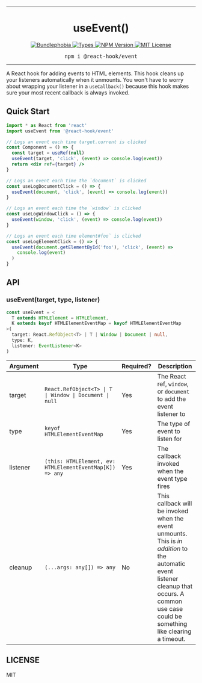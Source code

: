 <hr>
<div align="center">
  <h1 align="center">
    useEvent()
  </h1>
</div>

<p align="center">
  <a href="https://bundlephobia.com/result?p=@react-hook/event">
    <img alt="Bundlephobia" src="https://img.shields.io/bundlephobia/minzip/@react-hook/event?style=for-the-badge&labelColor=24292e">
  </a>
  <a aria-label="Types" href="https://www.npmjs.com/package/@react-hook/event">
    <img alt="Types" src="https://img.shields.io/npm/types/@react-hook/event?style=for-the-badge&labelColor=24292e">
  </a>
  <!--
  <a aria-label="Code coverage report" href="https://codecov.io/gh/jaredLunde/react-hook">
    <img alt="Code coverage" src="https://img.shields.io/codecov/c/gh/jaredLunde/react-hook?style=for-the-badge&labelColor=24292e">
  </a>
  <a aria-label="Build status" href="https://travis-ci.com/jaredLunde/react-hook">
    <img alt="Build status" src="https://img.shields.io/travis/com/jaredLunde/react-hook?style=for-the-badge&labelColor=24292e">
  </a>
  -->
  <a aria-label="NPM version" href="https://www.npmjs.com/package/@react-hook/event">
    <img alt="NPM Version" src="https://img.shields.io/npm/v/@react-hook/event?style=for-the-badge&labelColor=24292e">
  </a>
  <a aria-label="License" href="https://jaredlunde.mit-license.org/">
    <img alt="MIT License" src="https://img.shields.io/npm/l/@react-hook/event?style=for-the-badge&labelColor=24292e">
  </a>
</p>

<pre align="center">npm i @react-hook/event</pre>
<hr>

A React hook for adding events to HTML elements. This hook cleans up your listeners
automatically when it unmounts. You won't have to worry about wrapping your
listener in a `useCallback()` because this hook makes sure your most recent callback
is always invoked.

## Quick Start

```jsx harmony
import * as React from 'react'
import useEvent from '@react-hook/event'

// Logs an event each time target.current is clicked
const Component = () => {
  const target = useRef(null)
  useEvent(target, 'click', (event) => console.log(event))
  return <div ref={target} />
}

// Logs an event each time the `document` is clicked
const useLogDocumentClick = () => {
  useEvent(document, 'click', (event) => console.log(event))
}

// Logs an event each time the `window` is clicked
const useLogWindowClick = () => {
  useEvent(window, 'click', (event) => console.log(event))
}

// Logs an event each time element#foo` is clicked
const useLogElementClick = () => {
  useEvent(document.getElementById('foo'), 'click', (event) =>
    console.log(event)
  )
}
```

## API

### useEvent(target, type, listener)

```ts
const useEvent = <
  T extends HTMLElement = HTMLElement,
  K extends keyof HTMLElementEventMap = keyof HTMLElementEventMap
>(
  target: React.RefObject<T> | T | Window | Document | null,
  type: K,
  listener: EventListener<K>
)
```

| Argument | Type                                                                                     | Required? | Description                                                                                                                                                                                     |
| -------- | ---------------------------------------------------------------------------------------- | --------- | ----------------------------------------------------------------------------------------------------------------------------------------------------------------------------------------------- |
| target   | <code>React.RefObject&lt;T&gt; &#124; T &#124; Window &#124; Document &#124; null</code> | Yes       | The React ref, `window`, or `document` to add the event listener to                                                                                                                             |
| type     | `keyof HTMLElementEventMap`                                                              | Yes       | The type of event to listen for                                                                                                                                                                 |
| listener | `(this: HTMLElement, ev: HTMLElementEventMap[K]) => any`                                 | Yes       | The callback invoked when the event type fires                                                                                                                                                  |
| cleanup  | `(...args: any[]) => any`                                                                | No        | This callback will be invoked when the event unmounts. This is _in addition_ to the automatic event listener cleanup that occurs. A common use case could be something like clearing a timeout. |

## LICENSE

MIT
